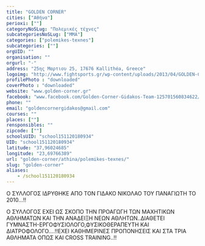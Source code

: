 ```yaml
---
title: "GOLDEN CORNER"
cities: ["Αθήνα"]
perioxi: [""]
categoryNoSLug: "Πολεμικές τέχνες"
subcategoriesNoSLug: ["MMA"]
categories: ["polemikes-texnes"]
subcategories: [""]
orgUID: ""
organisation: ""
orgurl: "-"
address: "25ης Μαρτιου 25, 17676 Kallithéa, Greece"
logoimg: "http://www.fightsports.gr/wp-content/uploads/2013/04/GOLDEN-CORNER.jpg"
profilePhoto : "downloaded"
coverPhoto : "downloaded"
website: "www.golden-corner.gr"
facebook: "www.facebook.com/Golden-Corner-Gidakos-Team-125701560834622/"
phone: ""
email: "goldencornergidakos@gmail.com"
courses: ""
places: [""]
rensponsibles: ""
zipcode: [""]
schoolsUID: "school151120180934"
UID: "school151120180934"
latitude: "37,96024685"
longitude: "23,69766389"
url: "golden-corner/athina/polemikes-texnes/"
slug: "golden-corner"
aliases:
    - /school151120180934
---
```



Ο ΣΥΛΛΟΓΟΣ ΙΔΡΥΘΗΚΕ ΑΠΟ ΤΟΝ ΓΙΔΑΚΟ ΝΙΚΟΛΑΟ ΤΟΥ ΠΑΝΑΓΙΩΤΗ ΤΟ 2010...!!

Ο ΣΥΛΛΟΓΟΣ ΕΧΕΙ ΩΣ ΣΚΟΠΟ ΤΗΝ ΠΡΟΑΓΩΓΗ ΤΩΝ ΜΑΧΗΤΙΚΩΝ ΑΘΛΗΜΑΤΩΝ ΚΑΙ ΤΗΝ ΑΝΑΔΕΙΞΗ ΝΕΩΝ ΑΘΛΗΤΩΝ..ΔΙΑΘΕΤΕΙ ΓΥΜΝΑΣΤΗ-ΕΡΓΟΦΥΣΙΟΛΟΓΟ,ΦΥΣΙΚΟΘΕΡΑΠΕΥΤΗ ΚΑΙ ΔΙΑΤΡΟΦΟΛΟΓΟ....!!ΕΧΕΙ ΚΑΘΗΜΕΡΙΝΕΣ ΠΡΟΠΟΝΗΣΕΙΣ ΚΑΙ ΣΤΑ ΤΡΙΑ ΑΘΛΗΜΑΤΑ ΟΠΩΣ ΚΑΙ CROSS TRAINING..!!
